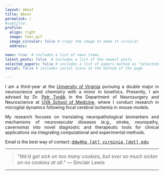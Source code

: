 ```yaml
---
layout: about
title: About
permalink: /
#subtitle:
profile:
  align: right
  image: func.gif
  image_circular: false # crops the image to make it circular
  address:

news: true  # includes a list of news items
latest_posts: false  # includes a list of the newest posts
selected_papers: false # includes a list of papers marked as "selected={true}"
social: false # includes social icons at the bottom of the page

---
```

<p style="text-align: justify;">I am a third-year at the <a href='https://www.virginia.edu/'>University of Virginia</a> pursuing a double major in neuroscience and chemistry with a minor in bioethics. Presently, I am advised by Dr. <a href='https://med.virginia.edu/bims/faculty/?facbio=1&id=48788'>Petr Tvrdik</a> in the Department of Neurosurgery and Neuroscience at <a href='https://med.virginia.edu/'>UVA School of Medicine</a>, where I conduct research in microglial dynamics following focal cerebral ischemia in mouse models.</p>

<p style="text-align: justify;">My research focuses on translating neuropathological biomarkers and mechanisms of neurovascular diseases (e.g., stroke, neuropathy, cavernoma) into novel diagnostic and therapeutic tools for clinical applications via integrating computational and experimental methods.</p>

<p style="text-align: justify;">Email is the best way of contact: <a href='mailto:ddw4hp@virginia.edu'><tt>ddw4hp [at] virginia [dot] edu</tt></a></p>

<hr>

<blockquote>
    <font size="3"><i>"We’d get sick on too many cookies, but ever so much sicker on no cookies at all."</i> ― Sinclair Lewis</font>
</blockquote>

<hr>
